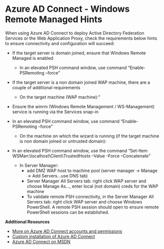 <properties 
	pageTitle="Azure AD Connect - Windows Remote Managed Hints" 
	description="Azure AD Connect - Windows Remote Managed Hints." 
	services="active-directory" 
	documentationCenter="" 
	authors="billmath" 
	manager="terrylan" 
	editor="lisatoft"/>

<tags 
	ms.service="azure-active-directory-connect" 
	ms.workload="identity" 
	ms.tgt_pltfrm="na" 
	ms.devlang="na" 
	ms.topic="article" 
	ms.date="04/02/2015" 
	ms.author="billmath"/>

# Azure AD Connect - Windows Remote Managed Hints


When using Azure AD Connect to deploy Active Directory Federation Services or the Web Application Proxy, check the requirements below hints to ensure connectivity and configuration will succeed: 

- If the target server is domain joined, ensure that Windows Remote Managed is enabled 
	* In an elevated PSH command window, use command “Enable-PSRemoting –force” 

- If the target server is a non domain joined WAP machine, there are a couple of additional requirements 
	- On the target machine (WAP machine):” 

- Ensure the winrm (Windows Remote Management / WS-Management) service is running via the Services snap-in 

- In an elevated PSH command window, use command “Enable-PSRemoting –force” 
	- On the machine on which the wizard is running (if the target machine is non domain joined or untrusted domain): 

- In an elevated PSH command window, use the command “Set-Item WSMan:\localhost\Client\TrustedHosts –Value <DMZServerFQDN> -Force –Concatenate” 
	- In Server Manager:
		- add DMZ WAP host to machine pool (server manager -> Manage -> Add Servers...use DNS tab) 
		- Server Manager All Servers tab: right click WAP server and choose Manage As..., enter local (not domain) creds for the WAP machine 
		- To validate remote PSH connectivity, in the Server Manager All Servers tab: right click WAP server and choose Windows PowerShell.  A remote PSH session should open to ensure remote PowerShell sessions can be established. 

**Additional Resources**


* [More on Azure AD Connect accounts and permissions](active-directory-aadconnect-account-summary.md)
* [Custom installation of Azure AD Connect](active-directory-aadconnect-get-started-custom.md)
* [Azure AD Connect on MSDN](https://msdn.microsoft.com/library/azure/dn832695.aspx)